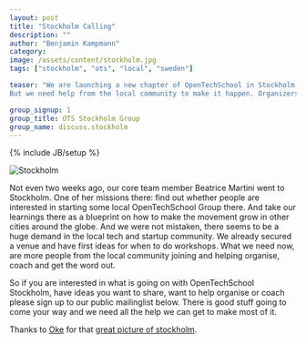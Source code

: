 ```yaml
---
layout: post
title: "Stockholm Calling"
description: ""
author: "Benjamin Kampmann"
category: 
image: /assets/content/stockholm.jpg
tags: ["stockholm", "ots", "local", "sweden"]

teaser: "We are launching a new chapter of OpenTechSchool in Stockholm!
But we need help from the local community to make it happen. Organizers, coaches, learners, tech enthusiasts – read on to find out more about it!"

group_signup: 1
group_title: OTS Stockholm Group
group_name: discuss.stockholm
---
```

{% include JB/setup %}


![Stockholm](/assets/content/stockholm.jpg)

Not even two weeks ago, our core team member Beatrice Martini went to Stockholm. One of her missions there: find out whether people are interested in starting some local OpenTechSchool Group there. And take our learnings there as a blueprint on how to make the movement grow in other cities around the globe. And we were not mistaken, there seems to be a huge demand in the local tech and startup community. We already secured a venue and have first ideas for when to do workshops. What we need now, are more people from the local community joining and helping organise, coach and get the word out.

So if you are interested in what is going on with OpenTechSchool Stockholm, have ideas you want to share, want to help organise or coach please sign up to our public mailinglist below. There is good stuff going to come your way and we need all the help we can get to make most of it. 


Thanks to [Oke](http://commons.wikimedia.org/wiki/User:Oke) for that [great picture of stockholm](http://commons.wikimedia.org/wiki/File:GamlaStan_from_Katarinahissen_Stockholm_Swe.jpg).